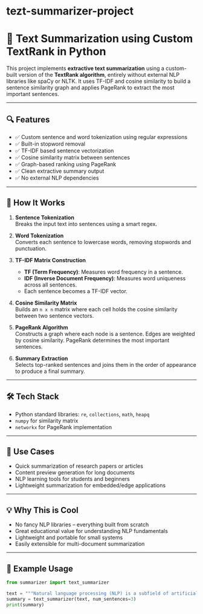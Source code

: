 # tezt-summarizer-project
# 🧠 Text Summarization using Custom TextRank in Python

This project implements **extractive text summarization** using a custom-built version of the **TextRank algorithm**, entirely without external NLP libraries like spaCy or NLTK. It uses TF-IDF and cosine similarity to build a sentence similarity graph and applies PageRank to extract the most important sentences.

---

## 🔍 Features

- ✅ Custom sentence and word tokenization using regular expressions  
- ✅ Built-in stopword removal  
- ✅ TF-IDF based sentence vectorization  
- ✅ Cosine similarity matrix between sentences  
- ✅ Graph-based ranking using PageRank  
- ✅ Clean extractive summary output  
- ✅ No external NLP dependencies  

---

## 🚀 How It Works

1. **Sentence Tokenization**  
   Breaks the input text into sentences using a smart regex.

2. **Word Tokenization**  
   Converts each sentence to lowercase words, removing stopwords and punctuation.

3. **TF-IDF Matrix Construction**  
   - **TF (Term Frequency)**: Measures word frequency in a sentence.  
   - **IDF (Inverse Document Frequency)**: Measures word uniqueness across all sentences.  
   - Each sentence becomes a TF-IDF vector.

4. **Cosine Similarity Matrix**  
   Builds an `n x n` matrix where each cell holds the cosine similarity between two sentence vectors.

5. **PageRank Algorithm**  
   Constructs a graph where each node is a sentence. Edges are weighted by cosine similarity. PageRank determines the most important sentences.

6. **Summary Extraction**  
   Selects top-ranked sentences and joins them in the order of appearance to produce a final summary.

---

## 🛠️ Tech Stack

- Python standard libraries: `re`, `collections`, `math`, `heapq`
- `numpy` for similarity matrix
- `networkx` for PageRank implementation

---

## 📌 Use Cases

- Quick summarization of research papers or articles  
- Content preview generation for long documents  
- NLP learning tools for students and beginners  
- Lightweight summarization for embedded/edge applications

---

## 💡 Why This is Cool

- No fancy NLP libraries – everything built from scratch  
- Great educational value for understanding NLP fundamentals  
- Lightweight and portable for small systems  
- Easily extensible for multi-document summarization

---

## 📎 Example Usage

```python
from summarizer import text_summarizer

text = """Natural language processing (NLP) is a subfield of artificial intelligence..."""
summary = text_summarizer(text, num_sentences=3)
print(summary)
